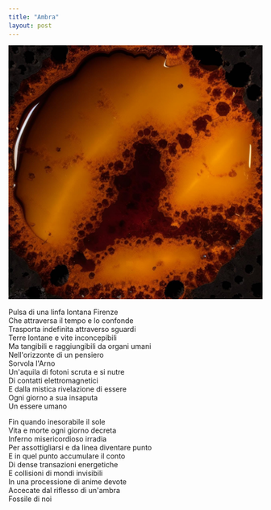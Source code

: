 ```yaml
---
title: "Ambra"
layout: post
---
```


![](/assets/images/ambra.png)

Pulsa di una linfa lontana Firenze  
Che attraversa il tempo e lo confonde  
Trasporta indefinita attraverso sguardi  
Terre lontane e vite inconcepibili  
Ma tangibili e raggiungibili da organi umani  
Nell'orizzonte di un pensiero  
Sorvola l'Arno  
Un'aquila di fotoni scruta e si nutre  
Di contatti elettromagnetici  
E dalla mistica rivelazione di essere  
Ogni giorno a sua insaputa  
Un essere umano  

Fin quando inesorabile il sole  
Vita e morte ogni giorno decreta  
Inferno misericordioso irradia  
Per assottigliarsi e da linea diventare punto  
E in quel punto accumulare il conto  
Di dense transazioni energetiche  
E collisioni di mondi invisibili  
In una processione di anime devote  
Accecate dal riflesso di un'ambra  
Fossile di noi